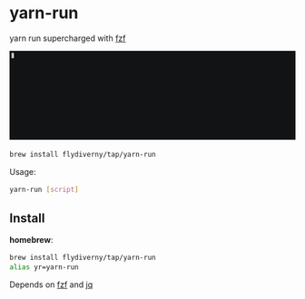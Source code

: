 # yarn-run

yarn run supercharged with [fzf](https://github.com/junegunn/fzf)

[![asciicast](./demo.gif)](https://asciinema.org/a/233992)

```sh
brew install flydiverny/tap/yarn-run
```

Usage:

```sh
yarn-run [script]
```

## Install

**homebrew**:

```sh
brew install flydiverny/tap/yarn-run
alias yr=yarn-run
```

Depends on [fzf](https://github.com/junegunn/fzf) and [jq](https://github.com/stedolan/jq)

[releases]: https://github.com/flydiverny/yarn-run/releases
